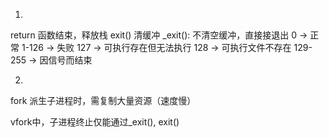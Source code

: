 1. 
return	函数结束，释放栈
exit()	清缓冲
_exit(): 不清空缓冲，直接接退出
	0 -> 正常
	1-126 -> 失败
	127 -> 可执行存在但无法执行
	128 -> 可执行文件不存在	
	129-255 -> 因信号而结束

2. 
fork 派生子进程时，需复制大量资源（速度慢）

vfork中，子进程终止仅能通过_exit(), exit()
